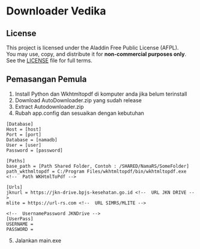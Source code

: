 # Downloader Vedika

## License

This project is licensed under the Aladdin Free Public License (AFPL).  
You may use, copy, and distribute it for **non-commercial purposes only**.  
See the [LICENSE](LICENSE) file for full terms.

## Pemasangan Pemula 
1. Install Python dan Wkhtmltopdf di komputer anda jika belum terinstall
2. Download AutoDownloader.zip yang sudah release
3. Extract Autodownloader.zip
4. Rubah app.config dan sesuaikan dengan kebutuhan
```
[Database]
Host = [host]
Port = [port] 
Database = [namadb]
User = [user]
Password = [password]

[Paths]
base_path = [Path Shared Folder, Contoh : /SHARED/NamaRS/SomeFolder]
path_wkthmltopdf = C:/Program Files/wkhtmltopdf/bin/wkhtmltopdf.exe <!--  Path WKHtmlToPdf -->

[Urls]
jknurl = https://jkn-drive.bpjs-kesehatan.go.id <!--  URL JKN DRIVE -->
mlite = https://url-rs.com <!--  URL SIMRS/MLITE -->

<!--  UsernamePassword JKNDrive -->
[UserPass]
USERNAME = 
PASSWORD = 

```
5. Jalankan main.exe


